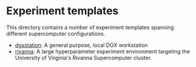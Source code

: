 # Experiment templates

This directory contains a number of experiment templates spanning different 
supercomputer configurations.

* [dgxstation](./dgxstation/README.md): A general purpose, local DGX workstation
* [rivanna](./rivanna/README.md): A large hyperparameter experiment environment targeting the University of Virginia's Rivanna Supercomputer cluster.

